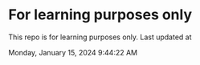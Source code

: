 # For learning purposes only
This repo is for learning purposes only.
Last updated at

Monday, January 15, 2024 9:44:22 AM

